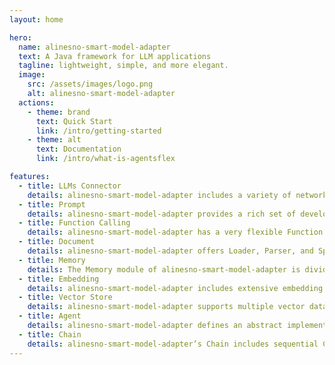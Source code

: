 ```yaml
---
layout: home

hero:
  name: alinesno-smart-model-adapter
  text: A Java framework for LLM applications
  tagline: lightweight, simple, and more elegant.
  image:
    src: /assets/images/logo.png
    alt: alinesno-smart-model-adapter
  actions:
    - theme: brand
      text: Quick Start
      link: /intro/getting-started
    - theme: alt
      text: Documentation
      link: /intro/what-is-agentsflex

features:
  - title: LLMs Connector
    details: alinesno-smart-model-adapter includes a variety of network protocols for connecting LLMs, such as HTTP, SSE and WS. Its simple and flexible design allows developers to easily connect to various LLMs, including OpenAI, LLama, and Others AI.
  - title: Prompt
    details: alinesno-smart-model-adapter provides a rich set of development templates and Prompt Frameworks, including FEW-SHOT, CRISPE, BROKE, and ICIO. Developers can also customize their own unique prompt templates.
  - title: Function Calling
    details: alinesno-smart-model-adapter has a very flexible Function Calling component. It supports local method definitions, parsing, callbacks through LLMs, and executing local methods to obtain results.
  - title: Document
    details: alinesno-smart-model-adapter offers Loader, Parser, and Splitter components for the Document. Each component has multiple implementations, making it easy to load data from the web, local files, databases, and various data types.
  - title: Memory
    details: The Memory module of alinesno-smart-model-adapter is divided into MessageMemory and ContextMemory, used for recording chat messages and Chain execution contexts. Developers can extend the Memory module by inheritance to achieve richer functionalities.
  - title: Embedding
    details: alinesno-smart-model-adapter includes extensive embedding capabilities and extensions. Developers can implement the Embedding interface to expand their private embedding algorithms and support.
  - title: Vector Store
    details: alinesno-smart-model-adapter supports multiple vector databases. Developers can also implement the VectorStore interface to expand their private VectorStore services.
  - title: Agent
    details: alinesno-smart-model-adapter defines an abstract implementation of Agents. Developers can use the Agents Chain to create more interactive applications.
  - title: Chain
    details: alinesno-smart-model-adapter’s Chain includes sequential Chains, asynchronous Chains, and loop Chains, helping developers handle various scenarios.
---
```



<style>
:root {
  --vp-home-hero-name-color: transparent;
  --vp-home-hero-name-background: -webkit-linear-gradient(120deg, #bd34fe 30%, #41d1ff);

  --vp-home-hero-image-background-image: linear-gradient(-45deg, #bd34fe 50%, #47caff 50%);
  --vp-home-hero-image-filter: blur(44px);
}

@media (min-width: 640px) {
  :root {
    --vp-home-hero-image-filter: blur(56px);
  }
}

@media (min-width: 960px) {
  :root {
    --vp-home-hero-image-filter: blur(68px);
  }
}
</style>
